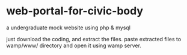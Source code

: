 # web-portal-for-civic-body
a undergraduate mock website using php &amp; mysql

just download the coding, and extract the files.
paste extracted files to wamp/www/ directory and open it using wamp server.
